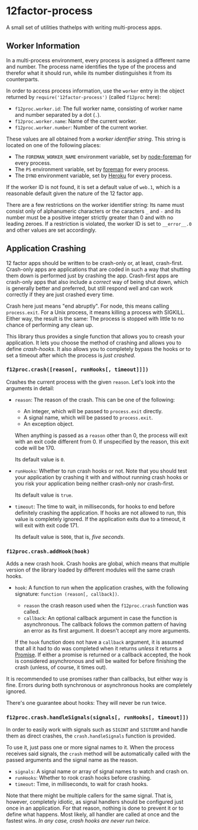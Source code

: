 12factor-process
================

A small set of utilities thathelps with writing multi-process apps.


Worker Information
------------------

In a multi-process environment, every process is assigned a different name and
number.  The process name identifies the type of the process and therefor what
it should run, while its number distinguishes it from its counterparts.

In order to access process information, use the `worker` entry in the object
returned by `require('12factor-process')` (called `f12proc` here):

  + `f12proc.worker.id`: The full worker name, consisting of worker name and
    number separated by a dot (`.`).
  + `f12proc.worker.name`: Name of the current worker.
  + `f12proc.worker.number`: Number of the current worker.

These values are all obtained from a *worker identifier string*.  This string
is located on one of the following places:

  + The `FOREMAN_WORKER_NAME` environment variable, set by [node-foreman][] for
    every process.
  + The `PS` environment variable, set by [foreman][] for every process.
  + The `DYNO` environment variable, set by [Heroku][] for every process.

If the worker ID is not found, it is set a default value of `web.1`, which is
a reasonable default given the nature of the 12 factor app.

There are a few restrictions on the worker identifier string: Its name must
consist only of alphanumeric characters or the caracters `_` and `-` and its
number must be a positive integer strictly greater than 0 and with no leading
zeroes.  If a restriction is violated, the worker ID is set to `__error__.0`
and other values are set accordingly.

  [foreman]: http://ddollar.github.io/foreman/ "foreman"
  [node-foreman]: https://github.com/strongloop/node-foreman "node-foreman"
  [heroku]: https://heroku.com "Heroku Cloud Platform as a Service"


Application Crashing
--------------------

12 factor apps should be written to be crash-only or, at least, crash-first.
Crash-only apps are applications that are coded in such a way that shutting
them down is performed just by crashing the app.  Crash-first apps are
crash-only apps that also include a *correct* way of being shut down, which is
generally better and preferred, but still respond well and can work correctly
if they are just crashed every time.

Crash here just means "end abruptly".  For node, this means calling
`process.exit`.  For a Unix process, it means killing a process with SIGKILL.
Either way, the result is the same: The process is stopped with little to no
chance of performing any clean up.

This library thus provides a single function that allows you to creash your application.  It lets you choose the method of crashing and allows you to define *crash-hooks*.  It also allows you to completely bypass the hooks or to set a timeout after which the process is *just crashed*.


### `f12proc.crash([reason[, runHooks[, timeout]]])`

Crashes the current process with the given `reason`.  Let's look into the
arguments in detail:

  + `reason`: The reason of the crash.  This can be one of the following:

      - An integer, which will be passed to `process.exit` directly.
      - A signal name, which will be passed to `process.exit`.
      - An exception object.

    When anything is passed as a `reason` other than 0, the process will exit
    with an exit code different from 0.  If unspecified by the reason, this
    exit code will be 170.

    Its default value is `0`.

  + `runHooks`: Whether to run crash hooks or not.  Note that you should test
    your application by crashing it with and without running crash hooks or you
    risk your application being neither crash-only nor crash-first.

    Its default value is `true`.

  + `timeout`: The time to wait, in milliseconds, for hooks to end before
    definitely crashing the application.  If hooks are not allowed to run, this
    value is completely ignored.  If the application exits due to a timeout, it
    will exit with exit code 171.

    Its default value is `5000`, that is, *five seconds*.


### `f12proc.crash.addHook(hook)`

Adds a new crash hook.  Crash hooks are global, which means that multiple
version of the library loaded by different modules will the same crash hooks.

  + `hook`: A function to run when the application crashes, with the following
    signature: `function (reason[, callback])`.

      - `reason` the crash reason used when the `f12proc.crash` function was
        called.
      - `callback`: An optional callback argument in case the function is
        asynchronous.  The callback follows the common pattern of having an
        error as its first argument.  It doesn't accept any more arguments.

    If the `hook` function does not have a `callback` argument, it is assumed
    that all it had to do was completed when it returns *unless* it returns
    a [Promise][promises-aplus].  If either a promise is returned or a callback
    accepted, the hook is considered asynchronous and will be waited for before
    finishing the crash (unless, of course, it times out).

It is recommended to use promises rather than callbacks, but either way is
fine.  Errors during both synchronous or asynchronous hooks are completely
ignored.

  [promises-aplus]: https://promisesaplus.com/ "Promises/A+"

There's one guarantee about hooks: They will never be run twice.


### `f12proc.crash.handleSignals(signals[, runHooks[, timeout]])`

In order to easily work with signals such as `SIGINT` and `SIGTERM` and handle
them as direct crashes, the `crash.handleSignals` function is provided.

To use it, just pass one or more signal names to it.  When the process receives
said signals, the `crash` method will be automatically called with the passed
arguments and the signal name as the reason.

  + `signals`: A signal name or array of signal names to watch and crash on.
  + `runHooks`: Whether to rook crash hooks before crashing.
  + `timeout`: Time, in milliseconds, to wait for crash hooks.

Note that there might be multiple callers for the same signal.  That is,
however, completely idiotic, as signal handlers should be configured just once
in an application.  For that reason, nothing is done to prevent it or to define
what happens.  Most likely, all handler are called at once and the fastest
wins.  *In any case, crash hooks are never run twice*.